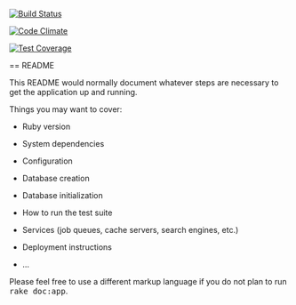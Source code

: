 [![Build Status](https://travis-ci.org/brancusi/manup.svg)](https://travis-ci.org/brancusi/manup)

[![Code Climate](https://codeclimate.com/github/brancusi/manup/badges/gpa.svg)](https://codeclimate.com/github/brancusi/manup)

[![Test Coverage](https://codeclimate.com/github/brancusi/manup/badges/coverage.svg)](https://codeclimate.com/github/brancusi/manup)

== README

This README would normally document whatever steps are necessary to get the
application up and running.

Things you may want to cover:

* Ruby version

* System dependencies

* Configuration

* Database creation

* Database initialization

* How to run the test suite

* Services (job queues, cache servers, search engines, etc.)

* Deployment instructions

* ...


Please feel free to use a different markup language if you do not plan to run
<tt>rake doc:app</tt>.

